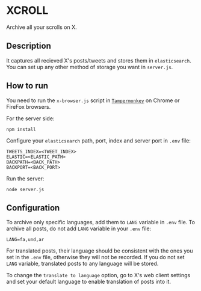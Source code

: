 # XCROLL

Archive all your scrolls on X.

## Description

It captures all recieved X's posts/tweets and stores them in `elasticsearch`. You can set up any other method of storage you want in `server.js`.

## How to run

You need to run the `x-browser.js` script in [`Tampermonkey`](https://www.tampermonkey.net/) on Chrome or FireFox browsers.

For the server side:

```
npm install
``` 

Configure your `elasticsearch` path, port, index and server port in `.env` file:

```
TWEETS_INDEX=<TWEET_INDEX>
ELASTIC=<ELASTIC_PATH>
BACKPATH=<BACK_PATH>
BACKPORT=<BACK_PORT>
```

Run the server:
```
node server.js
```

## Configuration
To archive only specific languages, add them to `LANG` variable in `.env` file. To archive all posts, do not add `LANG` variable in your `.env` file:

```
LANG=fa,und,ar
```
For translated posts, their language should be consistent with the ones you set in the `.env` file, otherwise they will not be recorded. If you do not set `LANG` variable, translated posts to any language will be stored.

To change the `translate to language` option, go to X's web client settings and set your default language to enable translation of posts into it.